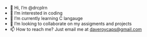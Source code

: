 - 👋 Hi, I’m @drcplrn
- 👀 I’m interested in coding
- 🌱 I’m currently learning C langauge
- 💞️ I’m looking to collaborate on my assigments and projects
- 📫 How to reach me? Just email me at daveroycaps@gmail.com

<!---
drcplrn/drcplrn is a ✨ special ✨ repository because its `README.md` (this file) appears on your GitHub profile.
You can click the Preview link to take a look at your changes.
--->
